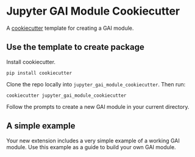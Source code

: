 # Jupyter GAI Module Cookiecutter

A [cookiecutter](https://github.com/audreyr/cookiecutter) template for creating
a GAI module.
    
## Use the template to create package

Install cookiecutter.

```
pip install cookiecutter
```

Clone the repo locally into `jupyter_gai_module_cookiecutter`. Then run:

```
cookiecutter jupyter_gai_module_cookiecutter
```

Follow the prompts to create a new GAI module in your current directory.

## A simple example

Your new extension includes a very simple example of a working GAI module. Use
this example as a guide to build your own GAI module.
